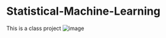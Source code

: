 # Statistical-Machine-Learning
This is a class project 
![image](https://github.com/user-attachments/assets/ac4daf12-20f8-428b-8618-ba5b1d5f0d6b)
